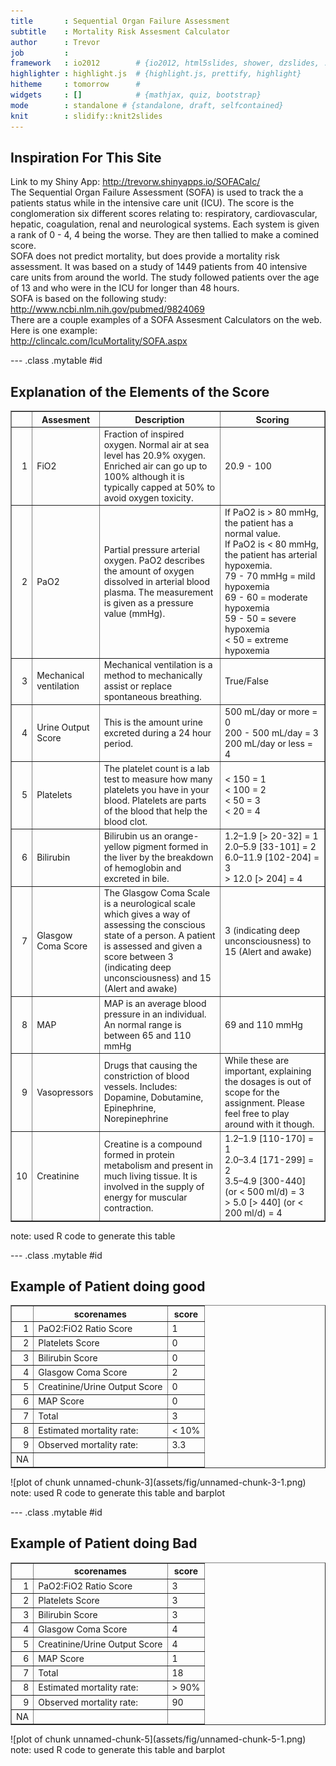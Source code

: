```yaml
---
title       : Sequential Organ Failure Assessment
subtitle    : Mortality Risk Assesment Calculator
author      : Trevor
job         : 
framework   : io2012        # {io2012, html5slides, shower, dzslides, ...}
highlighter : highlight.js  # {highlight.js, prettify, highlight}
hitheme     : tomorrow      # 
widgets     : []            # {mathjax, quiz, bootstrap}
mode        : standalone # {standalone, draft, selfcontained}
knit        : slidify::knit2slides
---
```


## Inspiration For This Site
Link to my Shiny App:
http://trevorw.shinyapps.io/SOFACalc/<br/>
The Sequential Organ Failure Assessment (SOFA) is used to track the a patients status while in the intensive care unit (ICU). The score is the conglomeration six different scores relating to: respiratory, cardiovascular, hepatic, coagulation, renal and neurological systems.
Each system is given a rank of 0 - 4, 4 being the worse.  They are then tallied to make a comined score.<br/>
SOFA does not predict mortality, but does provide a mortality risk assessment. It was based on a study of 1449 patients from 40 intensive care units from around the world. The study followed patients over the age of 13 and who were in the ICU for longer than 48 hours.<br/>
SOFA is based on the following study:<br/>
http://www.ncbi.nlm.nih.gov/pubmed/9824069<br/>
There are a couple examples of a SOFA Assesment Calculators on the web.  Here is one example:<br/>
http://clincalc.com/IcuMortality/SOFA.aspx<br/>

--- .class .mytable #id 

## Explanation of the Elements of the Score

<!-- html table generated in R 3.2.3 by xtable 1.8-2 package -->
<!-- Tue Mar 22 01:05:13 2016 -->
<table border=1>
<tr> <th>  </th> <th> Assesment </th> <th> Description </th> <th> Scoring </th>  </tr>
  <tr> <td align="right"> 1 </td> <td> FiO2 </td> <td> Fraction of inspired oxygen.  Normal air at sea level has 20.9% oxygen.  Enriched air can go up to 100% although it is typically capped at 50% to avoid oxygen toxicity. </td> <td> 20.9 - 100 </td> </tr>
  <tr> <td align="right"> 2 </td> <td> PaO2 </td> <td> Partial pressure arterial oxygen.  PaO2 describes the amount of oxygen dissolved in arterial blood plasma. The measurement is given as a pressure value (mmHg).  </td> <td> If PaO2 is > 80 mmHg, the patient has a normal value.<br/> If PaO2 is < 80 mmHg, the patient has arterial hypoxemia.<br/>79 - 70 mmHg = mild hypoxemia<br/>69 - 60 = moderate hypoxemia<br/>59 - 50 = severe hypoxemia<br>< 50 = extreme hypoxemia </td> </tr>
  <tr> <td align="right"> 3 </td> <td> Mechanical ventilation </td> <td> Mechanical ventilation is a method to mechanically assist or replace spontaneous breathing. </td> <td> True/False </td> </tr>
  <tr> <td align="right"> 4 </td> <td> Urine Output Score </td> <td> This is the amount urine excreted during a 24 hour period. </td> <td> 500 mL/day or more = 0<br>200 - 500 mL/day = 3<br>200 mL/day or less = 4 </td> </tr>
  <tr> <td align="right"> 5 </td> <td> Platelets </td> <td> The platelet count is a lab test to measure how many platelets you have in your blood. Platelets are parts of the blood that help the blood clot. </td> <td> < 150 = 1<br>< 100 = 2<br>< 50 = 3 <br>< 20 = 4 </td> </tr>
  <tr> <td align="right"> 6 </td> <td> Bilirubin </td> <td> Bilirubin us an orange-yellow pigment formed in the liver by the breakdown of hemoglobin and excreted in bile. </td> <td> 1.2–1.9 [> 20-32] = 1<br>2.0–5.9 [33-101] = 2<br>6.0–11.9 [102-204] = 3<br>> 12.0 [> 204] = 4 </td> </tr>
  <tr> <td align="right"> 7 </td> <td> Glasgow Coma Score </td> <td> The Glasgow Coma Scale is a neurological scale which gives a way of assessing the conscious state of a person. A patient is assessed and given a score between 3 (indicating deep unconsciousness) and 15 (Alert and awake) </td> <td> 3 (indicating deep unconsciousness) to 15 (Alert and awake) </td> </tr>
  <tr> <td align="right"> 8 </td> <td> MAP </td> <td> MAP is an average blood pressure in an individual.  An normal range is between 65 and 110 mmHg </td> <td> 69 and 110 mmHg </td> </tr>
  <tr> <td align="right"> 9 </td> <td> Vasopressors </td> <td> Drugs that causing the constriction of blood vessels. Includes: Dopamine, Dobutamine, Epinephrine, Norepinephrine </td> <td> While these are important, explaining the dosages is out of scope for the assignment.  Please feel free to play around with it though. </td> </tr>
  <tr> <td align="right"> 10 </td> <td> Creatinine </td> <td> Creatine is a compound formed in protein metabolism and present in much living tissue. It is involved in the supply of energy for muscular contraction. </td> <td> 1.2–1.9 [110-170] = 1<br>2.0–3.4 [171-299] = 2<br>3.5–4.9 [300-440] (or < 500 ml/d) = 3<br>> 5.0 [> 440] (or < 200 ml/d) = 4  </td> </tr>
   </table>
note: used R code to generate this table

--- .class .mytable #id 

## Example of Patient doing good

<!-- html table generated in R 3.2.3 by xtable 1.8-2 package -->
<!-- Tue Mar 22 01:32:41 2016 -->
<table border=1>
<tr> <th>  </th> <th> scorenames </th> <th> score </th>  </tr>
  <tr> <td align="right"> 1 </td> <td> PaO2:FiO2 Ratio Score </td> <td> 1 </td> </tr>
  <tr> <td align="right"> 2 </td> <td> Platelets Score </td> <td> 0 </td> </tr>
  <tr> <td align="right"> 3 </td> <td> Bilirubin Score </td> <td> 0 </td> </tr>
  <tr> <td align="right"> 4 </td> <td> Glasgow Coma Score </td> <td> 2 </td> </tr>
  <tr> <td align="right"> 5 </td> <td> Creatinine/Urine Output Score </td> <td> 0 </td> </tr>
  <tr> <td align="right"> 6 </td> <td> MAP Score </td> <td> 0 </td> </tr>
  <tr> <td align="right"> 7 </td> <td> Total </td> <td> 3 </td> </tr>
  <tr> <td align="right"> 8 </td> <td> Estimated mortality rate: </td> <td> < 10% </td> </tr>
  <tr> <td align="right"> 9 </td> <td> Observed mortality rate: </td> <td> 3.3 </td> </tr>
  <tr> <td align="right"> NA </td> <td>  </td> <td>  </td> </tr>
   </table>
![plot of chunk unnamed-chunk-3](assets/fig/unnamed-chunk-3-1.png)
<br/>note: used R code to generate this table and barplot

--- .class .mytable #id 

## Example of Patient doing Bad

<!-- html table generated in R 3.2.3 by xtable 1.8-2 package -->
<!-- Tue Mar 22 01:35:46 2016 -->
<table border=1>
<tr> <th>  </th> <th> scorenames </th> <th> score </th>  </tr>
  <tr> <td align="right"> 1 </td> <td> PaO2:FiO2 Ratio Score </td> <td> 3 </td> </tr>
  <tr> <td align="right"> 2 </td> <td> Platelets Score </td> <td> 3 </td> </tr>
  <tr> <td align="right"> 3 </td> <td> Bilirubin Score </td> <td> 3 </td> </tr>
  <tr> <td align="right"> 4 </td> <td> Glasgow Coma Score </td> <td> 4 </td> </tr>
  <tr> <td align="right"> 5 </td> <td> Creatinine/Urine Output Score </td> <td> 4 </td> </tr>
  <tr> <td align="right"> 6 </td> <td> MAP Score </td> <td> 1 </td> </tr>
  <tr> <td align="right"> 7 </td> <td> Total </td> <td> 18 </td> </tr>
  <tr> <td align="right"> 8 </td> <td> Estimated mortality rate: </td> <td> > 90% </td> </tr>
  <tr> <td align="right"> 9 </td> <td> Observed mortality rate: </td> <td> 90 </td> </tr>
  <tr> <td align="right"> NA </td> <td>  </td> <td>  </td> </tr>
   </table>
![plot of chunk unnamed-chunk-5](assets/fig/unnamed-chunk-5-1.png)
<br/>note: used R code to generate this table and barplot
